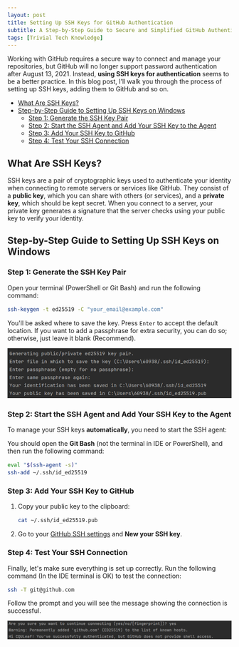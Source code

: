 ```yaml
---
layout: post
title: Setting Up SSH Keys for GitHub Authentication
subtitle: A Step-by-Step Guide to Secure and Simplified GitHub Authentication
tags: [Trivial Tech Knowledge]
---
```


Working with GitHub requires a secure way to connect and manage your repositories, but GitHub will no longer support password authentication after August 13, 2021. Instead, **using SSH keys for authentication** seems to be a better practice. In this blog post, I’ll walk you through the process of setting up SSH keys, adding them to GitHub and so on.

- [What Are SSH Keys?](#what-are-ssh-keys)
- [Step-by-Step Guide to Setting Up SSH Keys on Windows](#step-by-step-guide-to-setting-up-ssh-keys-on-windows)
  - [Step 1: Generate the SSH Key Pair](#step-1-generate-the-ssh-key-pair)
  - [Step 2: Start the SSH Agent and Add Your SSH Key to the Agent](#step-2-start-the-ssh-agent-and-add-your-ssh-key-to-the-agent)
  - [Step 3: Add Your SSH Key to GitHub](#step-3-add-your-ssh-key-to-github)
  - [Step 4: Test Your SSH Connection](#step-4-test-your-ssh-connection)

## What Are SSH Keys?

SSH keys are a pair of cryptographic keys used to authenticate your identity when connecting to remote servers or services like GitHub. They consist of a **public key**, which you can share with others (or services), and a **private key**, which should be kept secret. When you connect to a server, your private key generates a signature that the server checks using your public key to verify your identity.

## Step-by-Step Guide to Setting Up SSH Keys on Windows

### Step 1: Generate the SSH Key Pair

Open your terminal (PowerShell or Git Bash) and run the following command:

```bash
ssh-keygen -t ed25519 -C "your_email@example.com"
```

You'll be asked where to save the key. Press `Enter` to accept the default location. If you want to add a passphrase for extra security, you can do so; otherwise, just leave it blank (Recommend).

![save-ssh-key](../assets/img/save-ssh-key.png)

### Step 2: Start the SSH Agent and Add Your SSH Key to the Agent

To manage your SSH keys **automatically**, you need to start the SSH agent:

You should open the **Git Bash** (not the terminal in IDE or PowerShell), and then run the following command:

```bash
eval "$(ssh-agent -s)"
ssh-add ~/.ssh/id_ed25519
```

### Step 3: Add Your SSH Key to GitHub

1. Copy your public key to the clipboard:

   ```bash
   cat ~/.ssh/id_ed25519.pub
   ```

2. Go to your [GitHub SSH settings](https://github.com/settings/keys) and **New your SSH key**.

### Step 4: Test Your SSH Connection

Finally, let's make sure everything is set up correctly. Run the following command (In the IDE terminal is OK) to test the connection:

```bash
ssh -T git@github.com
```

Follow the prompt and you will see the message showing the connection is successful.

![test-ssh-connection](../assets/img/test-ssh-connection.png)
